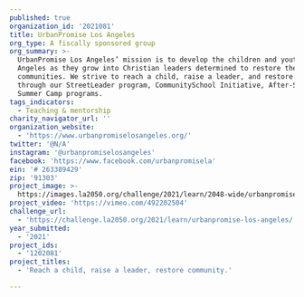 ```yaml
---
published: true
organization_id: '2021081'
title: UrbanPromise Los Angeles
org_type: A fiscally sponsored group
org_summary: >-
  UrbanPromise Los Angeles’ mission is to develop the children and youth of Los
  Angeles as they grow into Christian leaders determined to restore their
  communities. We strive to reach a child, raise a leader, and restore community
  through our StreetLeader program, CommunitySchool Initiative, After-School and
  Summer Camp programs.
tags_indicators:
  - Teaching & mentorship
charity_navigator_url: ''
organization_website:
  - 'https://www.urbanpromiselosangeles.org/'
twitter: '@N/A'
instagram: '@urbanpromiselosangeles'
facebook: 'https://www.facebook.com/urbanpromisela'
ein: '# 263389429'
zip: '91303'
project_image: >-
  https://images.la2050.org/challenge/2021/learn/2048-wide/urbanpromise-los-angeles.jpg
project_video: 'https://vimeo.com/492202504'
challenge_url:
  - 'https://challenge.la2050.org/2021/learn/urbanpromise-los-angeles/'
year_submitted:
  - '2021'
project_ids:
  - '1202081'
project_titles:
  - 'Reach a child, raise a leader, restore community.'

---
```

